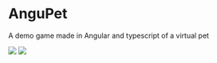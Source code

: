 # AnguPet
A demo game made in Angular and typescript of a virtual pet


![](https://github.com/ahuertam/AnguPet/screens/blob/master/egg1.png?raw=true)
![](https://github.com/ahuertam/AnguPet/screens/blob/master/play.png?raw=true)
